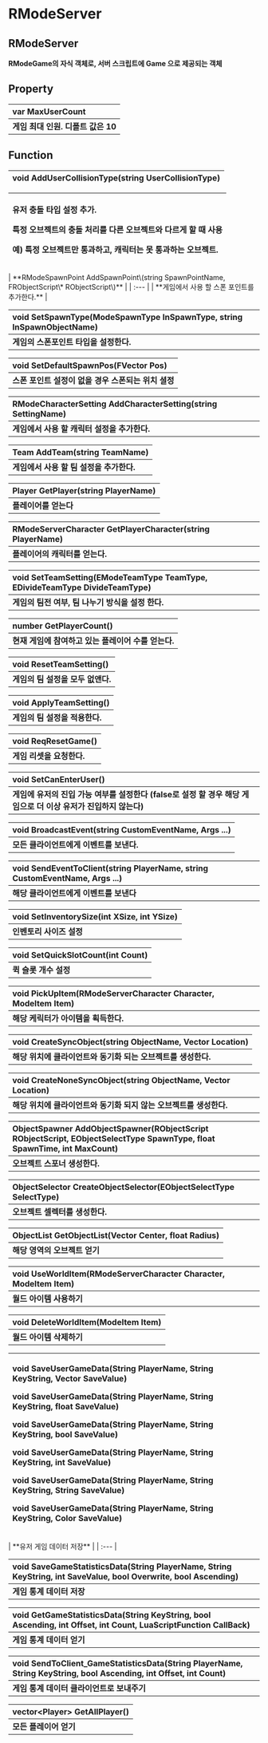 # RModeServer

## **RModeServer**

**RModeGame의 자식 객체로, 서버 스크립트에 Game 으로 제공되는 객체**

## **Property**

| **var MaxUserCount** |
| :--- |
| **게임 최대 인원. 디폴트 값은 10** |

## **Function**

| **void AddUserCollisionType\(string UserCollisionType\)** |
| :--- |


<table>
  <thead>
    <tr>
      <th style="text-align:left">
        <p><b>&#xC720;&#xC800; &#xCDA9;&#xB3CC; &#xD0C0;&#xC785; &#xC124;&#xC815; &#xCD94;&#xAC00;.</b>
        </p>
        <p><b>&#xD2B9;&#xC815; &#xC624;&#xBE0C;&#xC81D;&#xD2B8;&#xC758; &#xCDA9;&#xB3CC; &#xCC98;&#xB9AC;&#xB97C; &#xB2E4;&#xB978; &#xC624;&#xBE0C;&#xC81D;&#xD2B8;&#xC640; &#xB2E4;&#xB974;&#xAC8C; &#xD560; &#xB54C; &#xC0AC;&#xC6A9;</b>
        </p>
        <p><b>&#xC608;) &#xD2B9;&#xC815; &#xC624;&#xBE0C;&#xC81D;&#xD2B8;&#xB9CC; &#xD1B5;&#xACFC;&#xD558;&#xACE0;, &#xCE90;&#xB9AD;&#xD130;&#xB294; &#xBABB; &#xD1B5;&#xACFC;&#xD558;&#xB294; &#xC624;&#xBE0C;&#xC81D;&#xD2B8;.</b>
        </p>
      </th>
    </tr>
  </thead>
  <tbody></tbody>
</table>| **RModeSpawnPoint AddSpawnPoint\(string SpawnPointName, FRObjectScript\* RObjectScript\)** |
| :--- |
| **게임에서 사용 할 스폰 포인트를 추가한다.** |

| **void SetSpawnType\(ModeSpawnType InSpawnType, string InSpawnObjectName\)** |
| :--- |
| **게임의 스폰포인트 타입을 설정한다.** |

| **void SetDefaultSpawnPos\(FVector Pos\)** |
| :--- |
| **스폰 포인트 설정이 없을 경우 스폰되는 위치 셜정** |

| **RModeCharacterSetting AddCharacterSetting\(string SettingName\)** |
| :--- |
| **게임에서 사용 할 캐릭터 설정을 추가한다.** |

| **Team AddTeam\(string TeamName\)** |
| :--- |
| **게임에서 사용 할 팀 설정을 추가한다.** |

| **Player GetPlayer\(string PlayerName\)** |
| :--- |
| **플레이어를 얻는다** |

| **RModeServerCharacter GetPlayerCharacter\(string PlayerName\)** |
| :--- |
| **플레이어의 캐릭터를 얻는다.** |

| **void SetTeamSetting\(EModeTeamType TeamType, EDivideTeamType DivideTeamType\)** |
| :--- |
| **게임의 팀전 여부, 팀 나누기 방식을 설정 한다.** |

| **number GetPlayerCount\(\)** |
| :--- |
| **현재 게임에 참여하고 있는 플레이어 수를 얻는다.** |

| **void ResetTeamSetting\(\)** |
| :--- |
| **게임의 팀 설정을 모두 없앤다.** |

| **void ApplyTeamSetting\(\)** |
| :--- |
| **게임의 팀 설정을 적용한다.** |

| **void ReqResetGame\(\)** |
| :--- |
| **게임 리셋을 요청한다.** |

| **void SetCanEnterUser\(\)** |
| :--- |
| **게임에 유저의 진입 가능 여부를 설정한다 \(false로 설정 할 경우 해당 게임으로 더 이상 유저가 진입하지 않는다\)** |

| **void BroadcastEvent\(string CustomEventName, Args ...\)** |
| :--- |
| **모든 클라이언트에게 이벤트를 보낸다.** |

| **void SendEventToClient\(string PlayerName, string CustomEventName, Args ...\)** |
| :--- |
| **해당 클라이언트에게 이벤트를 보낸다** |

| **void SetInventorySize\(int XSize, int YSize\)** |
| :--- |
| **인벤토리 사이즈 설정** |

| **void SetQuickSlotCount\(int Count\)** |
| :--- |
| **퀵 슬롯 개수 설정** |

| **void PickUpItem\(RModeServerCharacter Character, ModeItem Item\)** |
| :--- |
| **해당 케릭터가 아이템을 획득한다.** |

| **void CreateSyncObject\(string ObjectName, Vector Location\)** |
| :--- |
| **해당 위치에 클라이언트와 동기화 되는 오브젝트를 생성한다.** |

| **void CreateNoneSyncObject\(string ObjectName, Vector Location\)** |
| :--- |
| **해당 위치에 클라이언트와 동기화 되지 않는 오브젝트를 생성한다.** |

| **ObjectSpawner AddObjectSpawner\(RObjectScript RObjectScript, EObjectSelectType SpawnType, float SpawnTime, int MaxCount\)** |
| :--- |
| **오브젝트 스포너 생성한다.** |

| **ObjectSelector CreateObjectSelector\(EObjectSelectType SelectType\)** |
| :--- |
| **오브젝트 셀렉터를 생성한다.** |

| **ObjectList GetObjectList\(Vector Center, float Radius\)** |
| :--- |
| **해당 영역의 오브젝트 얻기** |

| **void UseWorldItem\(RModeServerCharacter Character, ModeItem Item\)** |
| :--- |
| **월드 아이템 사용하기** |

| **void DeleteWorldItem\(ModeItem Item\)** |
| :--- |
| **월드 아이템 삭제하기** |

<table>
  <thead>
    <tr>
      <th style="text-align:left">
        <p><b>void SaveUserGameData(String PlayerName, String KeyString, Vector SaveValue)</b>
        </p>
        <p><b>void SaveUserGameData(String PlayerName, String KeyString, float SaveValue)</b>
        </p>
        <p><b>void SaveUserGameData(String PlayerName, String KeyString, bool SaveValue)</b>
        </p>
        <p><b>void SaveUserGameData(String PlayerName, String KeyString, int SaveValue)</b>
        </p>
        <p><b>void SaveUserGameData(String PlayerName, String KeyString, String SaveValue)</b>
        </p>
        <p><b>void SaveUserGameData(String PlayerName, String KeyString, Color SaveValue)</b>
        </p>
      </th>
    </tr>
  </thead>
  <tbody></tbody>
</table>| **유저 게임 데이터 저장** |
| :--- |


| **void SaveGameStatisticsData\(String PlayerName, String KeyString, int SaveValue, bool Overwrite, bool Ascending\)** |
| :--- |
| **게임 통계 데이터 저장** |

| **void GetGameStatisticsData\(String KeyString, bool Ascending, int Offset, int Count, LuaScriptFunction CallBack\)** |
| :--- |
| **게임 통계 데이터 얻기** |

| **void SendToClient\_GameStatisticsData\(String PlayerName, String KeyString, bool Ascending, int Offset, int Count\)** |
| :--- |
| **게임 통계 데이터 클라이언트로 보내주기** |

| **vector&lt;Player&gt; GetAllPlayer\(\)** |
| :--- |
| **모든 플레이어 얻기** |

